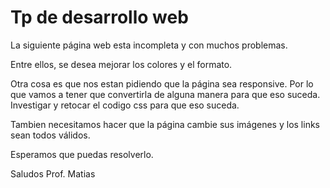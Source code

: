 # Tp de desarrollo web

La siguiente página web esta incompleta y con muchos problemas.

Entre ellos, se desea mejorar los colores y el formato.

Otra cosa es que nos estan pidiendo que la página sea responsive. 
Por lo que vamos a tener que convertirla de alguna manera para que eso suceda. 
Investigar y retocar el codigo css para que eso suceda.

Tambien necesitamos hacer que la página cambie sus imágenes y los links sean todos válidos.

Esperamos que puedas resolverlo. 

Saludos
Prof. Matias
